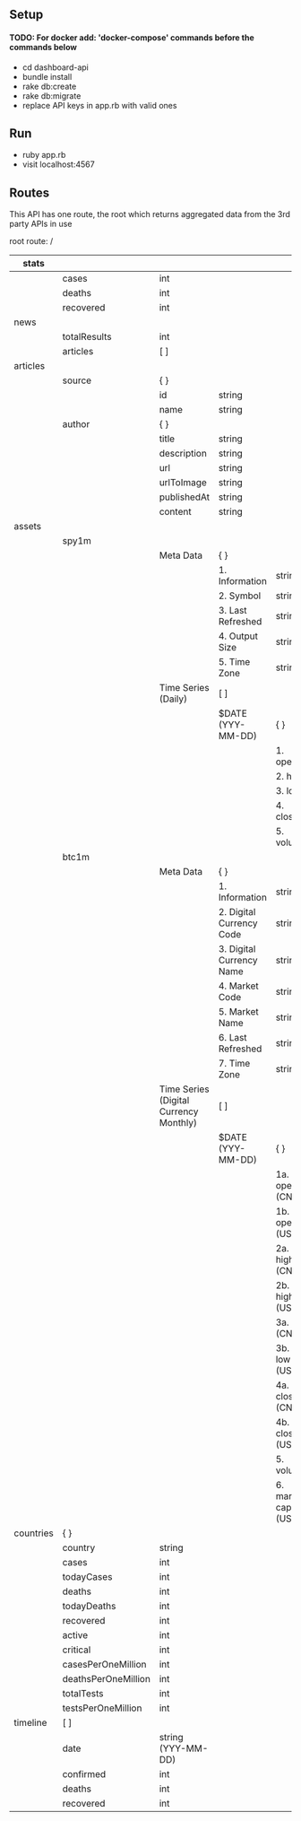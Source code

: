 ## Setup
#### TODO: For docker add: 'docker-compose' commands before the commands below
* cd dashboard-api
* bundle install
* rake db:create
* rake db:migrate
* replace API keys in app.rb with valid ones

## Run
* ruby app.rb
* visit localhost:4567

## Routes
This API has one route, the root which returns aggregated data from the 3rd party APIs in use


root route: /

| stats     |                     |                                        |                          |                     |       |
|-----------|---------------------|----------------------------------------|--------------------------|---------------------|-------|
|           | cases               | int                                    |                          |                     |       |
|           | deaths              | int                                    |                          |                     |       |
|           | recovered           | int                                    |                          |                     |       |
| news      |                     |                                        |                          |                     |       |
|           | totalResults        | int                                    |                          |                     |       |
|           | articles            | [ ]                                    |                          |                     |       |
| articles  |                     |                                        |                          |                     |       |
|           | source              | { }                                    |                          |                     |       |
|           |                     | id                                     | string                   |                     |       |
|           |                     | name                                   | string                   |                     |       |
|           | author              | { }                                    |                          |                     |       |
|           |                     | title                                  | string                   |                     |       |
|           |                     | description                            | string                   |                     |       |
|           |                     | url                                    | string                   |                     |       |
|           |                     | urlToImage                             | string                   |                     |       |
|           |                     | publishedAt                            | string                   |                     |       |
|           |                     | content                                | string                   |                     |       |
| assets    |                     |                                        |                          |                     |       |
|           | spy1m               |                                        |                          |                     |       |
|           |                     | Meta Data                              | { }                      |                     |       |
|           |                     |                                        | 1. Information           | string              |       |
|           |                     |                                        | 2. Symbol                | string              |       |
|           |                     |                                        | 3. Last Refreshed        | string              |       |
|           |                     |                                        | 4. Output Size           | string              |       |
|           |                     |                                        | 5. Time Zone             | string              |       |
|           |                     | Time Series (Daily)                    | [ ]                      |                     |       |
|           |                     |                                        | $DATE (YYY-MM-DD)        | { }                 |       |
|           |                     |                                        |                          | 1. open             | float |
|           |                     |                                        |                          | 2. high             | float |
|           |                     |                                        |                          | 3. low              | float |
|           |                     |                                        |                          | 4. close            | float |
|           |                     |                                        |                          | 5. volume           | float |
|           | btc1m               |                                        |                          |                     |       |
|           |                     | Meta Data                              | { }                      |                     |       |
|           |                     |                                        | 1. Information           | string              |       |
|           |                     |                                        | 2. Digital Currency Code | string              |       |
|           |                     |                                        | 3. Digital Currency Name | string              |       |
|           |                     |                                        | 4. Market Code           | string              |       |
|           |                     |                                        | 5. Market Name           | string              |       |
|           |                     |                                        | 6. Last Refreshed        | string              |       |
|           |                     |                                        | 7. Time Zone             | string              |       |
|           |                     | Time Series (Digital Currency Monthly) | [ ]                      |                     |       |
|           |                     |                                        | $DATE (YYY-MM-DD)        | { }                 |       |
|           |                     |                                        |                          | 1a. open (CNY)      | float |
|           |                     |                                        |                          | 1b. open (USD)      | float |
|           |                     |                                        |                          | 2a. high (CNY)      | float |
|           |                     |                                        |                          | 2b. high (USD)      | float |
|           |                     |                                        |                          | 3a. low (CNY)       | float |
|           |                     |                                        |                          | 3b. low (USD)       | float |
|           |                     |                                        |                          | 4a. close (CNY)     | float |
|           |                     |                                        |                          | 4b. close (USD)     | float |
|           |                     |                                        |                          | 5. volume           | float |
|           |                     |                                        |                          | 6. market cap (USD) | float |
| countries | { }                 |                                        |                          |                     |       |
|           | country             | string                                 |                          |                     |       |
|           | cases               | int                                    |                          |                     |       |
|           | todayCases          | int                                    |                          |                     |       |
|           | deaths              | int                                    |                          |                     |       |
|           | todayDeaths         | int                                    |                          |                     |       |
|           | recovered           | int                                    |                          |                     |       |
|           | active              | int                                    |                          |                     |       |
|           | critical            | int                                    |                          |                     |       |
|           | casesPerOneMillion  | int                                    |                          |                     |       |
|           | deathsPerOneMillion | int                                    |                          |                     |       |
|           | totalTests          | int                                    |                          |                     |       |
|           | testsPerOneMillion  | int                                    |                          |                     |       |
| timeline  | [ ]                 |                                        |                          |                     |       |
|           | date                | string  (YYY-MM-DD)                    |                          |                     |       |
|           | confirmed           | int                                    |                          |                     |       |
|           | deaths              | int                                    |                          |                     |       |
|           | recovered           | int                                    |                          |                     |       |
